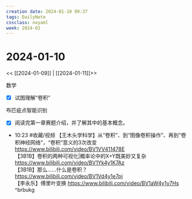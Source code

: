 ```yaml
---
creation date: 2024-01-10 09:37
tags: DailyNote
cssclass: noyaml
week: 2024-02
---
```


# 2024-01-10

<< [[2024-01-09]] | [[2024-01-11]]>>

数学
- [x] 试图理解“卷积”

布匹疵点智能识别
- [x] 阅读完第一章赛题介绍，并了解其中的基本概念。


- 10:23 #收藏/视频 【王木头学科学】从“卷积”、到“图像卷积操作”、再到“卷积神经网络”，“卷积”意义的3次改变 https://www.bilibili.com/video/BV1VV411478E<br>【3B1B】卷积的两种可视化|概率论中的X+Y既美妙又复杂 https://www.bilibili.com/video/BV1Yk4y1K7Az<br>【3B1B】那么……什么是卷积？ https://www.bilibili.com/video/BV1Vd4y1e7pj<br> 【李永乐】傅里叶变换 https://www.bilibili.com/video/BV1aW4y1y7Hs ^brbukg


